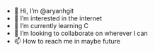 - 👋 Hi, I’m @aryanhgit
- 👀 I’m interested in the internet
- 🌱 I’m currently learning C
- 💞️ I’m looking to collaborate on 
wherever I can
- 📫 How to reach me in maybe future

<!---
aryanhgit/aryanhgit is a ✨ special ✨ repository because its `README.md` (this file) appears on your GitHub profile.
You can click the Preview link to take a look at your changes.
--->
